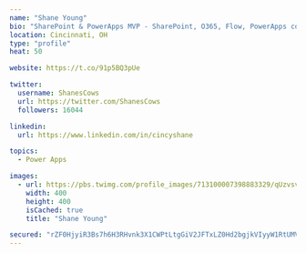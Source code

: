```yaml
---
name: "Shane Young"
bio: "SharePoint & PowerApps MVP - SharePoint, O365, Flow, PowerApps consulting? @PowerApps911 | Pure Snark? You found it."
location: Cincinnati, OH
type: "profile"
heat: 50

website: https://t.co/91p5BQ3pUe

twitter:
  username: ShanesCows
  url: https://twitter.com/ShanesCows
  followers: 16044

linkedin:
  url: https://www.linkedin.com/in/cincyshane

topics:
  - Power Apps

images:
  - url: https://pbs.twimg.com/profile_images/713100007398883329/qUzvsvQ3_400x400.jpg
    width: 400
    height: 400
    isCached: true
    title: "Shane Young"

secured: "rZF0HjyiR3Bs7h6H3RHvnk3X1CWPtLtgGiV2JFTxLZ0Hd2bgjkVIyyW1RtUMV1IdYzGH0ryDlStp00T+XRJMx8YIqVCz/fNdSrS4S51xxx/NvQe4jp4nKCd1BeXG4bSHjZes7A1/+48WUwz+5yrPLBkYN7ZGOeLQesjYU+wNujQSBd5S8ff0u8zhplJS3e/0eWB42z+pjBvd0LRXvRB2vPNdiMACoWG+V1xcOeeUYLR7Q2i/ePE5LrXL+rJh+woklMxjienfDF29hAxt3BwIPknhMiMvGlCYaNYKpLxI5YDGgCRxD4crdZH4FkWrWKulcFTWL69sklt8+3bGvXHiFILLy1PBD/x+wlvUea4l8KX+UN/hI4fcGSAEbHq5gFNHt37c2kHq81WcRzX37dOINWFLqK+jw0Cuzk6hhaostdA=;gYYazM8NlDxHOql6zMmYag=="
---
```


